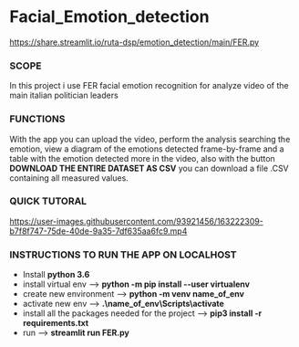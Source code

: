 # Facial_Emotion_detection
https://share.streamlit.io/ruta-dsp/emotion_detection/main/FER.py

### SCOPE
In this project i use FER facial emotion recognition for analyze video of the main italian politician leaders

### FUNCTIONS
With the app you can upload the video, perform the analysis searching the emotion, view a diagram of the emotions detected frame-by-frame and a table with the emotion detected more in the video, also with the button **DOWNLOAD THE ENTIRE DATASET AS CSV** you can download a file .CSV containing all measured values.

### QUICK TUTORAL
https://user-images.githubusercontent.com/93921456/163222309-b7f8f747-75de-40de-9a35-7df635aa6fc9.mp4

### INSTRUCTIONS TO RUN THE APP ON LOCALHOST

- Install **python 3.6**
- install virtual env --> **python -m pip install --user virtualenv**
- create new environment --> **python -m venv name_of_env**
- activate new env --> **.\name_of_env\Scripts\activate**
- install all the packages needed for the project --> **pip3 install -r requirements.txt**
- run --> **streamlit run FER.py**
